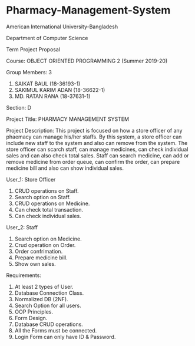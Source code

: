 # Pharmacy-Management-System
American International University-Bangladesh 

Department of Computer Science 

Term Project Proposal

Course: OBJECT ORIENTED PROGRAMMING 2 (Summer 2019-20)

Group Members: 3

1) SAIKAT BAUL (18-36193-1)
2) SAKIMUL KARIM ADAN (18-36622-1)
3) MD. RATAN RANA (18-37631-1)

Section: D

Project Title: PHARMACY MANAGEMENT SYSTEM

Project Description: This project is focused on how a store officer of any phaemacy can manage his/her staffs. By this system, a store officer can include new staff to the system and also can remove from the system. The store officer can scarch staff, can manage medicines, can check individual sales and can also check total sales. Staff can search medicine, can add or remove medicine from order queue, can confirm the order, can prepare medicine bill and also can show individual sales.

User_1: Store Officer

1) CRUD operations on Staff. 
2) Search option on Staff. 
3) CRUD operations on Medicine. 
4) Can check total transaction. 
5) Can check individual sales. 

User_2: Staff

1) Search option on Medicine. 
2) Crud operation on Order. 
3) Order confrimation. 
4) Prepare medicine bill. 
5) Show own sales. 


Requirements:

1) At least 2 types of User.
2) Database Connection Class.
3) Normalized DB (2NF).
4) Search Option for all users.
5) OOP Principles.
6) Form Design.
7) Database CRUD operations.
8) All the Forms must be connected.
9) Login Form can only have ID & Password.
